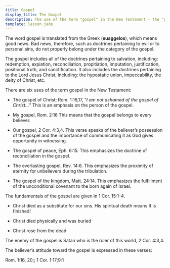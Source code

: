 ```yaml
---
title: Gospel
display_title: The Gospel
description: The use of the term "gospel" in the New Testament - the "good news" of salvation.
template: lesson.jade
---
```


The word gospel is translated from the Greek (**euaggelos**), which means good news. Bad news, therefore, such as doctrines pertaining to evil or to personal sins, do not properly belong under the category of the gospel.

The gospel includes all of the doctrines pertaining to salvation, including: redemption, expiation, reconciliation, propitiation, imputation, justification, positional truth, and sanctification. It also includes the doctrines pertaining to the Lord Jesus Christ, including: the hypostatic union, impeccability, the deity of Christ, etc.

There are six uses of the term gospel in the New Testament:

* The gospel of Christ; Rom. 1:16,17, “_I am not ashamed of the gospel of Christ…_” This is an emphasis on the person of the gospel.

* My gospel, Rom. 2:16 This means that the gospel belongs to every
believer.

* Our gospel, 2 Cor. 4:3,4. This verse speaks of the believer’s possession of the gospel and the importance of communicating it as God gives opportunity in witnessing.

* The gospel of peace, Eph. 6:15. This emphasizes the doctrine of reconciliation in the gospel.

* The everlasting gospel, Rev. 14:6. This emphasizes the proximity of eternity for unbelievers during the tribulation.

* The gospel of the kingdom, Matt. 24:14. This emphasizes the fulfillment of the unconditional covenant to the born again of Israel.

The fundamentals of the gospel are given in 1 Cor. 15:1-4.

* Christ died as a substitute for our sins. His spiritual death means It is finished!

* Christ died physically and was buried

* Christ rose from the dead

The enemy of the gospel is Satan who is the ruler of this world, 2 Cor. 4:3,4.

The believer’s attitude toward the gospel is expressed in these verses:

Rom. 1:16, 20;; 1 Cor. 1:17;9:1
